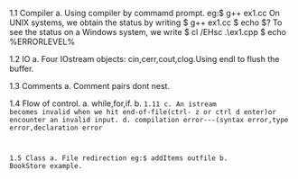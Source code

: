 1.1 Compiler
a. Using compiler by commamd prompt. eg:$ g++ ex1.cc
   On UNIX systems, we obtain the status by writing
   $ g++ ex1.cc
   $ echo $?
   To see the status on a Windows system, we write
   $ cl /EHsc .\ex1.cpp
   $ echo %ERRORLEVEL% 
   

1.2 IO
a. Four IOstream objects: cin,cerr,cout,clog.Using endl to flush the buffer.

1.3 Comments
a. Comment pairs dont nest.

1.4 Flow of control.
a. while,for,if. 
b. <code>1.11
c. An istream becomes invalid when we hit end-of-file(ctrl-   z or ctrl d enter)or encounter an invalid input.
d. compilation error---(syntax error,type error,declaration   error

1.5 Class
a. File redirection eg:$ addItems <infile >outfile
b. BookStore example.


 